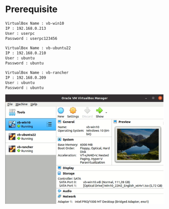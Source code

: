 # Prerequisite

```
VirtualBox Name : vb-win10
IP : 192.168.0.213
User : userpc
Password : userpc123456
```

```
VirtualBox Name : vb-ubuntu22
IP : 192.168.0.210
User : ubuntu
Password : ubuntu
```

```
VirtualBox Name : vb-rancher
IP : 192.168.0.209
User : ubuntu
Password : ubuntu
```

![alt text](virtualbox-gambar.png)




